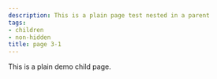 ```yaml
---
description: This is a plain page test nested in a parent
tags:
- children
- non-hidden
title: page 3-1
---
```


This is a plain demo child page.
